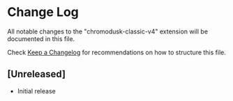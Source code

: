 # Change Log

All notable changes to the "chromodusk-classic-v4" extension will be documented in this file.

Check [Keep a Changelog](http://keepachangelog.com/) for recommendations on how to structure this file.

## [Unreleased]

- Initial release
